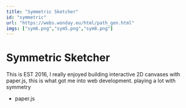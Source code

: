 ```yaml
---
title: "Symmetric Sketcher"
id: "symmetric"
url: "https://webs.wonday.eu/html/path_gen.html"
imgs: ["sym6.png","sym5.png","sym8.png"]
---
```


# Symmetric Sketcher

This is EST 2016, I really enjoyed building interactive 2D canvases with paper.js, this is what got me into web development. playing a lot with symmetry

- paper.js

